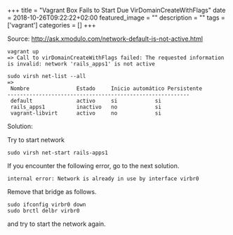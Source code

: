 +++
title =  "Vagrant Box Fails to Start Due VirDomainCreateWithFlags"
date = 2018-10-26T09:22:22+02:00
featured_image = ""
description = ""
tags = ['vagrant']
categories = []
+++

Source: http://ask.xmodulo.com/network-default-is-not-active.html

    vagrant up
    => Call to virDomainCreateWithFlags failed: The requested information is invalid: network 'rails_apps1' is not active

    sudo virsh net-list --all
    =>
     Nombre               Estado     Inicio automático Persistente
    ----------------------------------------------------------
     default              activo     si            si
     rails_apps1          inactivo   no            si
     vagrant-libvirt      activo     no            si

Solution:

Try to start network

    sudo virsh net-start rails-apps1

If you encounter the following error, go to the next solution.

    internal error: Network is already in use by interface virbr0

Remove that bridge as follows.

    sudo ifconfig virbr0 down
    sudo brctl delbr virbr0

and try to start the network again.

